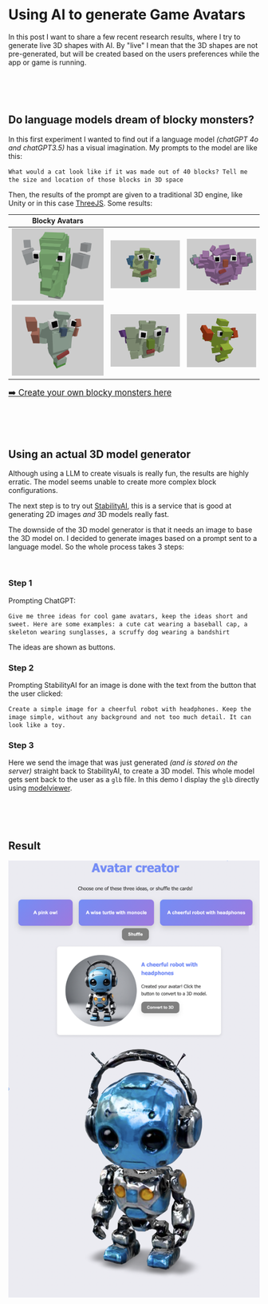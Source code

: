 # Using AI to generate Game Avatars

In this post I want to share a few recent research results, where I try to generate live 3D shapes with AI. By "live" I mean that the 3D shapes are not pre-generated, but will be created based on the users preferences while the app or game is running.

<br><Br><br>

## Do language models dream of blocky monsters?

In this first experiment I wanted to find out if a language model *(chatGPT 4o and chatGPT3.5)* has a visual imagination. My prompts to the model are like this:

```
What would a cat look like if it was made out of 40 blocks? Tell me the size and location of those blocks in 3D space
```
Then, the results of the prompt are given to a traditional 3D engine, like Unity or in this case [ThreeJS](https://threejs.org). Some results:

| Blocky Avatars |  |  |
|--------------------|--------------------|------|
![](./images/avatar1.png)  | ![](./images/avatar2.png) | ![](./images/avatar3.png) |
![](./images/avatar4.png)  | ![](./images/avatar5.png) | ![](./images/avatar6.jpg) |


<span style="font-size:1.2em;">[➡️ Create your own blocky monsters here](https://blocky-avatars.vercel.app/)</span>

<br><Br><br>

## Using an actual 3D model generator

Although using a LLM to create visuals is really fun, the results are highly erratic. The model seems unable to create more complex block configurations. 

The next step is to try out [StabilityAI](https://platform.stability.ai), this is a service that is good at generating 2D images *and* 3D models really fast.

The downside of the 3D model generator is that it needs an image to base the 3D model on. I decided to generate images based on a prompt sent to a language model. So the whole process takes 3 steps: 

<br>


### Step 1

Prompting ChatGPT:

```
Give me three ideas for cool game avatars, keep the ideas short and sweet. Here are some examples: a cute cat wearing a baseball cap, a skeleton wearing sunglasses, a scruffy dog wearing a bandshirt
```
The ideas are shown as buttons.

### Step 2

Prompting StabilityAI for an image is done with the text from the button that the user clicked:

```
Create a simple image for a cheerful robot with headphones. Keep the image simple, without any background and not too much detail. It can look like a toy.
```

### Step 3

Here we send the image that was just generated *(and is stored on the server)* straight back to StabilityAI, to create a 3D model. This whole model gets sent back to the user as a `glb` file. In this demo I display the `glb` directly using [modelviewer](https://modelviewer.dev). 



<br><Br><br>


## Result

![robot](./images/avatar-generator-robot.png)


<br><Br><br>
